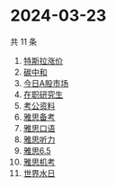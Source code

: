 # 2024-03-23

共 11 条

<!-- BEGIN ZHIHUSEARCH -->
<!-- 最后更新时间 Sat Mar 23 2024 15:10:52 GMT+0800 (China Standard Time) -->
1. [特斯拉涨价](https://www.zhihu.com/search?q=特斯拉涨价)
1. [碳中和](https://www.zhihu.com/search?q=碳中和)
1. [今日A股市场](https://www.zhihu.com/search?q=今日A股市场)
1. [在职研究生](https://www.zhihu.com/search?q=在职研究生)
1. [考公资料](https://www.zhihu.com/search?q=考公资料)
1. [雅思备考](https://www.zhihu.com/search?q=雅思备考)
1. [雅思口语](https://www.zhihu.com/search?q=雅思口语)
1. [雅思听力](https://www.zhihu.com/search?q=雅思听力)
1. [雅思6.5](https://www.zhihu.com/search?q=雅思6.5)
1. [雅思机考](https://www.zhihu.com/search?q=雅思机考)
1. [世界水日](https://www.zhihu.com/search?q=世界水日)
<!-- END ZHIHUSEARCH -->
